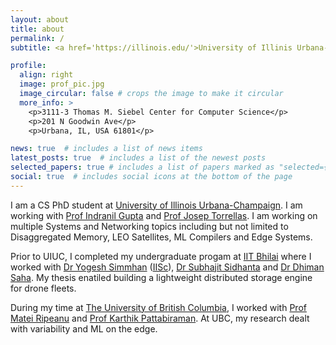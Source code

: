 ```yaml
---
layout: about
title: about
permalink: /
subtitle: <a href='https://illinois.edu/'>University of Illinis Urbana-Champiagn</a>, USA #. Contacts. Moto. Etc.

profile:
  align: right
  image: prof_pic.jpg
  image_circular: false # crops the image to make it circular
  more_info: >
    <p>3111-3 Thomas M. Siebel Center for Computer Science</p>
    <p>201 N Goodwin Ave</p>
    <p>Urbana, IL, USA 61801</p>

news: true  # includes a list of news items
latest_posts: true  # includes a list of the newest posts
selected_papers: true # includes a list of papers marked as "selected={true}"
social: true  # includes social icons at the bottom of the page
---
```


I am a CS PhD student at [University of Illinois Urbana-Champaign](https://illinois.edu/). I am working with [Prof Indranil Gupta](https://indy.cs.illinois.edu/) and [Prof Josep Torrellas](https://iacoma.cs.uiuc.edu/josep/torrellas.html). I am working on multiple Systems and Networking topics including but not limited to Disaggregated Memory, LEO Satellites, ML Compilers and Edge Systems.

Prior to UIUC, I completed my undergraduate progam at [IIT Bhilai](https://www.iitbhilai.ac.in/) where I worked with [Dr Yogesh Simmhan](https://cds.iisc.ac.in/faculty/simmhan/) ([IISc](https://iisc.ac.in/)), [Dr Subhajit Sidhanta](https://iitbhilai.ac.in/index.php?pid=subhajit) and [Dr Dhiman Saha](https://www.iitbhilai.ac.in/index.php?pid=dhiman). My thesis enatiled building a lightweight distributed storage engine for drone fleets.

During my time at [The University of British Columbia](https://www.ubc.ca/), I worked with [Prof Matei Ripeanu](https://people.ece.ubc.ca/matei/) and [Prof Karthik Pattabiraman](https://blogs.ubc.ca/karthik/). At UBC, my research dealt with variability and ML on the edge.

